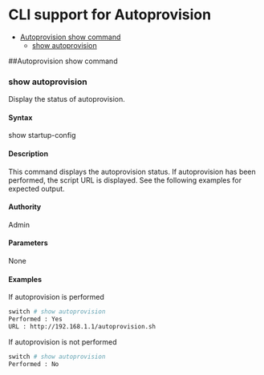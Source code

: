 # CLI support for Autoprovision

- [Autoprovision show command](#autoprovision-show-command)
	- [show autoprovision](#show-autoprovision)

##Autoprovision show command
### show autoprovision
Display the status of autoprovision.
#### Syntax
show startup-config

#### Description
This command displays the autoprovision status. If autoprovision has been performed, the script URL is displayed. See the following examples for expected output.

#### Authority
Admin

#### Parameters
None

#### Examples
If autoprovision is performed
```bash
switch # show autoprovision
Performed : Yes
URL : http://192.168.1.1/autoprovision.sh
```
If autoprovision is not performed
```bash
switch # show autoprovision
Performed : No
```
